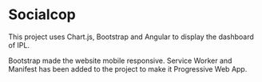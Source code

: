 # Socialcop

This project uses Chart.js, Bootstrap and Angular to display the dashboard of IPL.

Bootstrap made the website mobile responsive.
Service Worker and Manifest has been added to the project to make it Progressive Web App.
